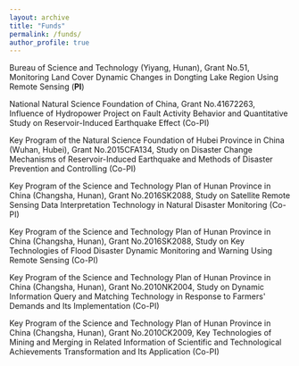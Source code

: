 ```yaml
---
layout: archive
title: "Funds"
permalink: /funds/
author_profile: true
---
```


Bureau of Science and Technology (Yiyang, Hunan), Grant No.51, Monitoring Land Cover Dynamic Changes in Dongting Lake Region Using Remote Sensing (<b>PI</b>)

National Natural Science Foundation of China, Grant No.41672263, Influence of Hydropower Project on Fault Activity Behavior and Quantitative Study on Reservoir-Induced Earthquake Effect (Co-PI)

Key Program of the Natural Science Foundation of Hubei Province in China (Wuhan, Hubei), Grant No.2015CFA134, Study on Disaster Change Mechanisms of Reservoir-Induced Earthquake and Methods of Disaster Prevention and Controlling (Co-PI)

Key Program of the Science and Technology Plan of Hunan Province in China (Changsha, Hunan), Grant No.2016SK2088, Study on Satellite Remote Sensing Data Interpretation Technology in Natural Disaster Monitoring (Co-PI)

Key Program of the Science and Technology Plan of Hunan Province in China (Changsha, Hunan), Grant No.2016SK2088, Study on Key Technologies of Flood Disaster Dynamic Monitoring and Warning Using Remote Sensing (Co-PI)

Key Program of the Science and Technology Plan of Hunan Province in China (Changsha, Hunan), Grant No.2010NK2004, Study on Dynamic Information Query and Matching Technology in Response to Farmers' Demands and Its Implementation (Co-PI)

Key Program of the Science and Technology Plan of Hunan Province in China (Changsha, Hunan), Grant No.2010CK2009, Key Technologies of Mining and Merging in Related Information of Scientific and Technological Achievements Transformation and Its Application (Co-PI)
